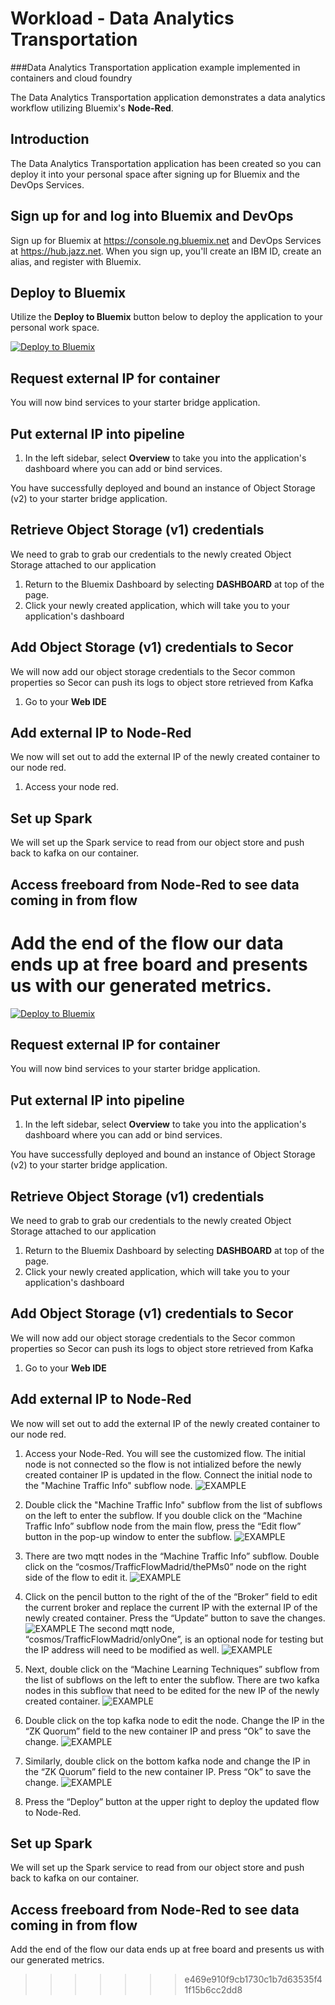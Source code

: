 # Workload - Data Analytics Transportation 


###Data Analytics Transportation application example implemented in containers and cloud foundry


The Data Analytics Transportation application demonstrates
a data analytics workflow utilizing Bluemix's **Node-Red**.

## Introduction

The Data Analytics Transportation application has been created so you can deploy it into your personal space
after signing up for Bluemix and the DevOps Services. 

## Sign up for and log into Bluemix and DevOps

Sign up for Bluemix at https://console.ng.bluemix.net and DevOps Services at https://hub.jazz.net.
When you sign up, you'll create an IBM ID, create an alias, and register with Bluemix.

## Deploy to Bluemix

Utilize the **Deploy to Bluemix** button below to deploy the application to your personal work space.

[![Deploy to Bluemix](https://bluemix.net/deploy/button.png)](https://bluemix.net/deploy?repository=https://hub.jazz.net/git/wprichar/data-analytics-transportation)


## Request external IP for container

You will now bind services to your starter
bridge application.

## Put external IP into pipeline

1. In the left sidebar, select **Overview** to take you into the application's dashboard where you can
add or bind services.


You have successfully deployed and bound an instance of Object Storage (v2) to your starter bridge application.

## Retrieve Object Storage (v1) credentials


We need to grab to grab our credentials to the newly created Object Storage attached to our application


1. Return to the Bluemix Dashboard by selecting **DASHBOARD** at top of the page.
2. Click your newly created application, which will take you to your application's dashboard



## Add Object Storage (v1) credentials to Secor

We will now add our object storage credentials to the Secor common properties so Secor can push its logs to object store retrieved from Kafka

1. Go to your **Web IDE**


## Add external IP to Node-Red

We now will set out to add the external IP of the newly created container to our node red.

1. Access your node red. 


## Set up Spark

We will set up the Spark service to read from our object store and push back to kafka on our container.


## Access freeboard from Node-Red to see data coming in from flow

Add the end of the flow our data ends up at free board and presents us with our generated metrics.
=======
[![Deploy to Bluemix](https://bluemix.net/deploy/button.png)](https://bluemix.net/deploy?repository=https://hub.jazz.net/git/wprichar/date-uptodate-wprichar-1559 (https://bluemix.net/deploy/button.png%29]%28https://bluemix.net/deploy?repository=https://hub.jazz.net/git/wprichar/date-uptodate-wprichar-1559) )


## Request external IP for container

You will now bind services to your starter
bridge application.

## Put external IP into pipeline

1. In the left sidebar, select **Overview** to take you into the application's dashboard where you can
add or bind services.


You have successfully deployed and bound an instance of Object Storage (v2) to your starter bridge application.

## Retrieve Object Storage (v1) credentials


We need to grab to grab our credentials to the newly created Object Storage attached to our application


1. Return to the Bluemix Dashboard by selecting **DASHBOARD** at top of the page.
2. Click your newly created application, which will take you to your application's dashboard



## Add Object Storage (v1) credentials to Secor

We will now add our object storage credentials to the Secor common properties so Secor can push its logs to object store retrieved from Kafka

1. Go to your **Web IDE**


## Add external IP to Node-Red

We now will set out to add the external IP of the newly created container to our node red.

1. Access your Node-Red. You will see the customized flow. The initial node is not connected so the flow is not intialized before the newly created container IP is updated in the flow.
Connect the initial node to the "Machine Traffic Info" subflow node.
![EXAMPLE](images/connect_start_node.png)

2. Double click the "Machine Traffic Info" subflow from the list of subflows on the left to enter the subflow. If you double click on the “Machine Traffic Info” subflow node from the main flow, press the “Edit flow” button in the pop-up window to enter the subflow.
![EXAMPLE](images/mqtt_node_overview_flow.png)

3. There are two mqtt nodes in the “Machine Traffic Info” subflow. Double click on the “cosmos/TrafficFlowMadrid/thePMs0” node on the right side of the flow to edit it. 
![EXAMPLE](images/mqtt_ip_edit.png)

4. Click on the pencil button to the right of the of the “Broker” field to edit the current broker and replace the current IP with the external IP of the newly created container. Press the “Update” button to save the changes.
![EXAMPLE](images/mqtt_edit_node.png)
The second mqtt node, “cosmos/TrafficFlowMadrid/onlyOne”, is an optional node for testing but the IP address will need to be modified as well.
![EXAMPLE](images/mqtt_ip_edit_extra.png)

5. Next, double click on the “Machine Learning Techniques” subflow from the list of subflows on the left to enter the subflow. There are two kafka nodes in this subflow that need to be edited for the new IP of the newly created container.
![EXAMPLE](images/kafka_node_overview_flow.png)

6. Double click on the top kafka node to edit the node. Change the IP in the “ZK Quorum” field to the new container IP and press “Ok” to save the change.
![EXAMPLE](images/kafka_node_edit1.png)

7. Similarly, double click on the bottom kafka node and change the IP in the “ZK Quorum” field to the new container IP. Press “Ok” to save the change.
![EXAMPLE](images/kafka_node_edit2.png)

8. Press the “Deploy” button at the upper right to deploy the updated flow to Node-Red.


## Set up Spark

We will set up the Spark service to read from our object store and push back to kafka on our container.


## Access freeboard from Node-Red to see data coming in from flow

Add the end of the flow our data ends up at free board and presents us with our generated metrics. 
>>>>>>> e469e910f9cb1730c1b7d63535f41f15b6cc2dd8
